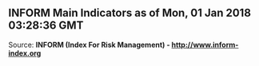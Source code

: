 ## INFORM Main Indicators as of Mon, 01 Jan 2018 03:28:36 GMT

Source: **INFORM (Index For Risk Management) - http://www.inform-index.org**